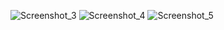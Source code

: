 ![Screenshot_3](https://user-images.githubusercontent.com/37051222/174933576-7fb639f1-8628-45a1-9dac-e4430849a42c.png)
![Screenshot_4](https://user-images.githubusercontent.com/37051222/174933580-d409e731-430c-41a0-be7d-59a35dbbd7ed.png)
![Screenshot_5](https://user-images.githubusercontent.com/37051222/174933583-74d5c059-7310-49ae-a62b-8c23031fba1f.png)
